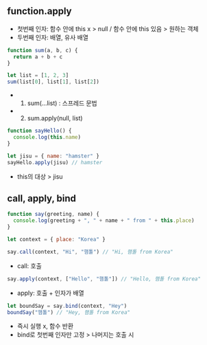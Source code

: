 ## function.apply

- 첫번째 인자: 함수 안에 this x > null / 함수 안에 this 있음 > 원하는 객체
- 두번째 인자: 배열, 유사 배열

```js
function sum(a, b, c) {
  return a + b + c
}

let list = [1, 2, 3]
sum(list[0], list[1], list[2])
```

- 1. sum(...list) : 스프레드 문법
- 2. sum.apply(null, list)

```js
function sayHello() {
  console.log(this.name)
}

let jisu = { name: "hamster" }
sayHello.apply(jisu) // hamster
```

- this의 대상 > jisu

## call, apply, bind

```js
function say(greeting, name) {
  console.log(greeting + ", " + name + " from " + this.place)
}

let context = { place: "Korea" }
```

```js
say.call(context, "Hi", "햄톨") // "Hi, 햄톨 from Korea"
```

- call: 호출

```js
say.apply(context, ["Hello", "햄톨"]) // "Hello, 햄톨 from Korea"
```

- apply: 호출 + 인자가 배열

```js
let boundSay = say.bind(context, "Hey")
boundSay("햄톨") // "Hey, 햄톨 from Korea"
```

- 즉시 실행 x, 함수 반환
- bind로 첫번째 인자만 고정 > 나머지는 호출 시
